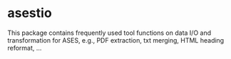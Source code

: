 # asestio

This package contains frequently used tool functions on data I/O and transformation for ASES, e.g., PDF extraction, txt merging, HTML heading reformat, ...
